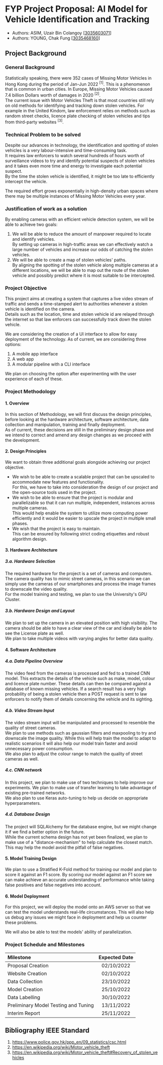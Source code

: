 # FYP Project Proposal: AI Model for Vehicle Identification and Tracking 
* Authors: ASIM, Uzair Bin Colangoy \[[3035603071](mailto:u3560307@connect.hku.hk)\]
* Authors: YOUNG, Chak Fung \[[3035468160](mailto:u3546816@connect.hku.hk)\]

## Project Background

### General Background
Statistically speaking, there were 352 cases of Missing Motor Vehicles in Hong Kong during the period of Jan-Jun 2022 <sup>\[1\]</sup>. This is a phenomenon that is common in urban cities. In Europe, Missing Motor Vehicles caused 7.4 billion Dollars worth of damages in 2020 <sup>\[2\]</sup>.  
The current issue with Motor Vehicles Theft is that most countries still rely on old methods for identifying and tracking down stolen vehicles. For example in the United Kindom, law enforcement relies on methods such as random street checks, licence plate checking of stolen vehicles and tips from third-party websites <sup>\[3\]</sup>.

### Technical Problem to be solved
Despite our advances in technology, the identification and spotting of stolen vehicles is a very labour-intensive and time-consuming task.  
It requires law enforcers to watch several hundreds of hours worth of surveillance videos to try and identify potential suspects of stolen vehicles and it takes even more time and energy to investigate each potential suspect.  
By the time the stolen vehicle is identified, it might be too late to efficiently intercept the vehicle.

The required effort grows exponentially in high-density urban spaces where there may be multiple instances of Missing Motor Vehicles every year.

### Justification of work as a solution
By enabling cameras with an efficient vehicle detection system, we will be able to achieve two goals:
1. We will be able to reduce the amount of manpower required to locate and identify vehicles.  
By setting up cameras in high-traffic areas we can effectively watch a large number of vehicles and increase our odds of catching the stolen vehicles.
2. We will be able to create a map of stolen vehicles' paths.  
By aligning the spotting of the stolen vehicle along multiple cameras at a different locations, we will be able to map out the route of the stolen vehicle and possibly predict where it is most suitable to be intercepted.

### Project Objective
This project aims at creating a system that captures a live video stream of traffic and sends a time-stamped alert to authorities whenever a stolen vehicle is identified on the camera.  
Details such as the location, time and stolen vehicle id are relayed through the internet so that law enforcers can successfully track down the stolen vehicle.  

We are considering the creation of a UI interface to allow for easy deployment of the technology. As of current, we are considering three options:  
1. A mobile app interface
2. A web app
3. A modular pipeline with a CLI interface

We plan on choosing the option after experimenting with the user experience of each of these.

### Project Methodology

#### 1. Overview
In this section of Methodology, we will first discuss the design principles, before looking at the hardware architecture, software architecture, data collection and manipulation, training and finally deployment.  
As of current, these decisions are still in the preliminary design phase and we intend to correct and amend any design changes as we proceed with the development.

#### 2. Design Principles
We want to obtain three additional goals alongside achieving our project objective. 
* We wish to be able to create a scalable project that can be upscaled to accommodate new features and functionality.  
For this, we have to take into consideration the design of our project and the open-source tools used in the project.
* We wish to be able to ensure that the project is modular and parallelizable so that it can run multiple, independent, instances across multiple cameras.   
This would help enable the system to utilize more computing power efficiently and it would be easier to upscale the project in multiple small phases.
* We wish that the project is easy to maintain.  
This can be ensured by following strict coding etiquettes and robust algorithm design.

#### 3. Hardware Architecture
##### 3.a. Hardware Selection
The required hardware for the project is a set of cameras and computers.  
The camera quality has to mimic street cameras, in this scenario we can simply use the cameras of our smartphones and process the image frames to downscale the video quality.  
For the model training and testing, we plan to use the University's GPU Cluster.

##### 3.b. Hardware Design and Layout
We plan to set up the camera in an elevated position with high visibility. The camera should be able to have a clear view of the car and ideally be able to see the License plate as well.  
We plan to take multiple videos with varying angles for better data quality.

#### 4. Software Architecture
##### 4.a. Data Pipeline Overview
The video feed from the cameras is processed and fed to a trained CNN model. This extracts the details of the vehicle such as make, model, colour and licence plate number. These details can then be compared against a database of known missing vehicles. If a search result has a very high probability of being a stolen vehicle then a POST request is sent to law enforcers to notify them of details concerning the vehicle and its sighting.

##### 4.b. Video Stream Input
The video stream input will be manipulated and processed to resemble the quality of street cameras.  
We plan to use methods such as gaussian filters and maxpooling to try and downscale the image quality. While this will help train the model to adapt to realistic scenarios it will also help our model train faster and avoid unnecessary power consumption.  
We also plan to adjust the colour range to match the quality of street cameras as well.

##### 4.c. CNN network
In this project, we plan to make use of two techniques to help improve our experiments. We plan to make use of transfer learning to take advantage of existing pre-trained networks.  
We also plan to use Keras auto-tuning to help us decide on appropriate hyperparameters.

##### 4.d. Database Design
The project will SQLAlchemy for the database engine, but we might change it if we find a better option in the future.  
While the current schema design has not yet been finalized, we plan to make use of a "distance-mechanism" to help calculate the closest match. This may help the model avoid the pitfall of false negatives.

#### 5. Model Training Design
We plan to use a Stratified K-Fold method for training our model and plan to score it against an F1 score. By scoring our model against an F1 score we can make achieve an accurate understanding of performance while taking false positives and false negatives into account.

#### 6. Model Deployment
For this project, we will deploy the model onto an AWS server so that we can test the model understands real-life circumstances. This will also help us debug any issues we might face in deployment and help us counter these problems.

We will also be able to test the models' ability of parallelization.

### Project Schedule and Milestones
Milestone | Expected Date
:---|:---:
Proposal Creation | 02/10/2022
Website Creation | 02/10/2022
Data Collection | 23/10/2022
Model Creation | 25/10/2022
Data Labelling | 30/10/2022
Preliminary Model Testing and Tuning | 13/11/2022
Interim Report | 25/11/2022


## Bibliography IEEE Standard
1. https://www.police.gov.hk/ppp_en/09_statistics/csc.html
2. https://en.wikipedia.org/wiki/Motor_vehicle_theft
3. https://en.wikipedia.org/wiki/Motor_vehicle_theft#Recovery_of_stolen_vehicles